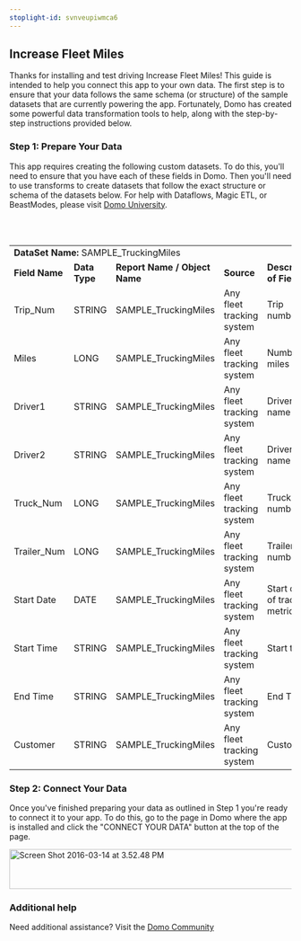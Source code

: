 ```yaml
---
stoplight-id: svnveupiwmca6
---
```


<div class="col-md-12 content-panel">
                <h2>Increase Fleet Miles</h2>
                <p></p><p>Thanks for installing and test driving <span id="title">Increase Fleet Miles</span>! This guide is intended to help you connect this app to your own data. The first step is to ensure that your data follows the same schema (or structure) of the sample datasets that are currently powering the app. Fortunately, Domo has created some powerful data transformation tools to help, along with the step-by-step instructions provided below.</p><div class="doc-row" id="Step%201:%20Identify%20Required%20Data%20Fields"><h3 class="doc-row-title">Step 1: Prepare Your Data</h3><div class="small-pad-bottom"><p>This app requires creating the following custom datasets. To do this, you'll need to ensure that you have each of these fields in Domo. Then you'll need to use transforms to create datasets that follow the exact structure or schema of the datasets below. For help with Dataflows, Magic ETL, or BeastModes, please visit <a href="https://university.domo.com/" target="_blank">Domo University</a>.</p></div>
                <br><br>
                <div id="custom-data-container"><table id="SAMPLE_TruckingMiles"><tbody><tr><td colspan="6"><strong>DataSet Name:</strong> <span class="value">SAMPLE_TruckingMiles</span></td></tr><!--tr>    <td colspan="6"></td></tr--><tr><td><strong>Field Name</strong></td><td><strong>Data Type</strong></td><td><strong>Report Name / Object Name</strong></td><td><strong>Source </strong></td><td colspan="2"><strong>Description of Field</strong></td></tr><tr><td>Trip_Num</td><td>STRING</td><td>SAMPLE_TruckingMiles</td><td>Any fleet tracking system</td><td colspan="2">Trip number</td></tr><tr><td>Miles</td><td>LONG</td><td>SAMPLE_TruckingMiles</td><td>Any fleet tracking system</td><td colspan="2">Number of miles</td></tr><tr><td>Driver1</td><td>STRING</td><td>SAMPLE_TruckingMiles</td><td>Any fleet tracking system</td><td colspan="2">Driver 1 name</td></tr><tr><td>Driver2</td><td>STRING</td><td>SAMPLE_TruckingMiles</td><td>Any fleet tracking system</td><td colspan="2">Driver 2 name</td></tr><tr><td>Truck_Num</td><td>LONG</td><td>SAMPLE_TruckingMiles</td><td>Any fleet tracking system</td><td colspan="2">Truck number</td></tr><tr><td>Trailer_Num</td><td>LONG</td><td>SAMPLE_TruckingMiles</td><td>Any fleet tracking system</td><td colspan="2">Trailer number</td></tr><tr><td>Start Date</td><td>DATE</td><td>SAMPLE_TruckingMiles</td><td>Any fleet tracking system</td><td colspan="2">Start date of tracked metrics </td></tr><tr><td>Start Time</td><td>STRING</td><td>SAMPLE_TruckingMiles</td><td>Any fleet tracking system</td><td colspan="2">Start time</td></tr><tr><td>End Time</td><td>STRING</td><td>SAMPLE_TruckingMiles</td><td>Any fleet tracking system</td><td colspan="2">End Time</td></tr><tr><td>Customer</td><td>STRING</td><td>SAMPLE_TruckingMiles</td><td>Any fleet tracking system</td><td colspan="2">Customer </td></tr></tbody></table><div class="doc-row medium-pad-top">
                <h3 class="doc-row-title">Step 2: Connect Your Data</h3>
                <div class="small-pad-bottom">
                    <p>Once you've finished preparing your data as outlined in Step 1 you're ready to connect it to your app. To do this, go to the page in Domo where the app is installed and click the "CONNECT YOUR DATA" button at the top of the page.</p>
                    <p class="small-pad">
                    <img class="alignnone size-full wp-image-1207" src="https://s3.amazonaws.com/development.domo.com/wp-content/uploads/2016/03/14155707/Screen-Shot-2016-03-14-at-3.52.48-PM1.png" alt="Screen Shot 2016-03-14 at 3.52.48 PM" width="1158" height="71">
                    </p>
                    <div id="ooyalaplayer-IyYTc1MjE61NwLdtrxXvZuhH-dSGbWnR" class="ooyalaplayer"></div>
                    <script>
                        OO.ready(function() {
                            OO.Player.create("ooyalaplayer-IyYTc1MjE61NwLdtrxXvZuhH-dSGbWnR", "IyYTc1MjE61NwLdtrxXvZuhH-dSGbWnR", {
                                height: 380
                            });
                        });
                    </script>
                </div>
                <h3 class="doc-row-title">Additional help</h3>
                <div class="small-pad-bottom">
                    <p>Need additional assistance? Visit the <a href="https://dojo.domo.com">Domo Community</a></p>
                </div>
            </div></div></div><p></p>            </div>